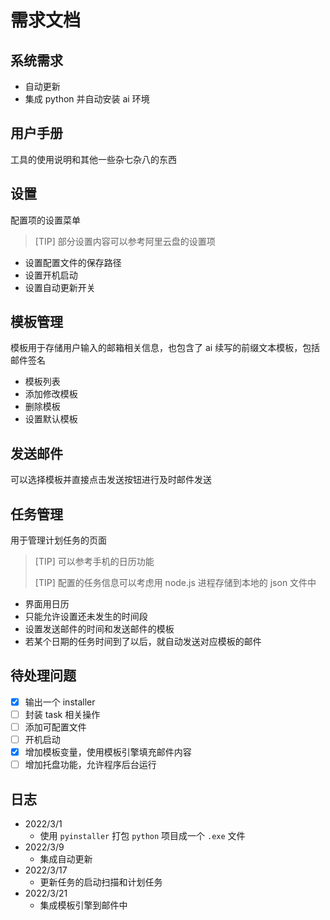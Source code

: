 # 需求文档

## 系统需求

- 自动更新
- 集成 python 并自动安装 ai 环境

## 用户手册

工具的使用说明和其他一些杂七杂八的东西

## 设置

配置项的设置菜单

> [TIP] 部分设置内容可以参考阿里云盘的设置项

- 设置配置文件的保存路径
- 设置开机启动
- 设置自动更新开关

## 模板管理

模板用于存储用户输入的邮箱相关信息，也包含了 ai 续写的前缀文本模板，包括邮件签名

- 模板列表
- 添加修改模板
- 删除模板
- 设置默认模板

## 发送邮件

可以选择模板并直接点击发送按钮进行及时邮件发送

## 任务管理

用于管理计划任务的页面

> [TIP] 可以参考手机的日历功能
> 
> [TIP] 配置的任务信息可以考虑用 node.js 进程存储到本地的 json 文件中

- 界面用日历
- 只能允许设置还未发生的时间段
- 设置发送邮件的时间和发送邮件的模板
- 若某个日期的任务时间到了以后，就自动发送对应模板的邮件

## 待处理问题

- [x] 输出一个 installer
- [ ] 封装 task 相关操作
- [ ] 添加可配置文件
- [ ] 开机启动
- [x] 增加模板变量，使用模板引擎填充邮件内容
- [ ] 增加托盘功能，允许程序后台运行

## 日志

- 2022/3/1
  - 使用 `pyinstaller` 打包 `python` 项目成一个 `.exe` 文件
- 2022/3/9
  - 集成自动更新
- 2022/3/17
  - 更新任务的启动扫描和计划任务
- 2022/3/21
  - 集成模板引擎到邮件中
